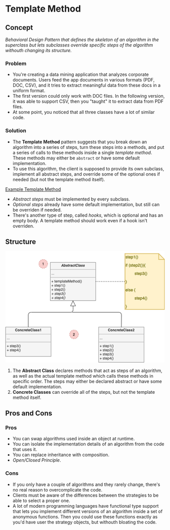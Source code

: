 # Template Method

## Concept

_Behavioral Design Pattern that defines the skeleton of an algorithm in the superclass but lets subclasses override specific steps of the algorithm withouth changing its structure._

### Problem

* You're creating a data mining application that analyzes corporate documents. Users feed the app documents in various formats (PDF, DOC, CSV), and it tries to extract meaningful data from these docs in a uniform format.
* The first version could only work with DOC files. In the following version, it was able to support CSV, then you "taught" it to extract data from PDF files.
* At some point, you noticed that all three classes have a lot of similar code.

### Solution

* The **Template Method** pattern suggests that you break down an algorithm into a series of steps, turn these steps into a methods, and put a series of calls to these methods inside a single *template method*. These methods may either be `abstract` or have some default implementation.
* To use this algorithm, the client is supposed to provide its own subclass, implement all abstract steps, and override some of the optional ones if needed (but not the template method itself).

[Example Template Method](./example.png)

* *Abstract steps* must be implemented by every subclass.
* *Optional steps* already have some default implementation, but still can be overriden if needed.
* There's another type of step, called *hooks*, which is optional and has an empty body. A template method should work even if a hook isn't overriden.

## Structure

![Strategy Structure](structure.png)

1. The **Abstract Class** declares methods that act as steps of an algorithm, as well as the actual template method which calls these methods in specific order. The steps may either be declared abstract or have some default implementation.
2. **Concrete Classes** can override all of the steps, but not the template method itself.

## Pros and Cons

### Pros

* You can swap algorithms used inside an object at runtime.
* You can isolate the implementation details of an algorithm from the code that uses it.
* You can replace inheritance with composition.
* *Open/Closed Principle*.

### Cons

* If you only have a couple of algorithms and they rarely change, there's no real reason to overcomplicate the code.
* Clients must be aware of the differences between the strategies to be able to select a proper one.
* A lot of modern programming languages have functional type support that lets you implement different versions of an algorithm inside a set of anonymous functions. Then you could use these functions exactly as you'd have user the strategy objects, but withouth bloating the code.
